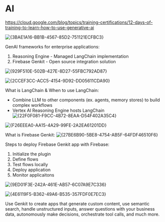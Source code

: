 # AI 

https://cloud.google.com/blog/topics/training-certifications/12-days-of-training-to-learn-how-to-use-generative-ai

![{3BAE1A16-BB1B-4567-85D2-751121ECFBC3}](https://github.com/user-attachments/assets/ef4b5524-b6a9-4ac3-bf3a-c9474543c562)


GenAI frameworks for enterprise applications:
1) Reasoning Engine - Managed LangChain implementation
2) Firebase Genkit  - Open source integration solution

![{929F510E-502B-427E-8D27-55FBC792AD87}](https://github.com/user-attachments/assets/0022570b-e000-40ad-ad62-5ffeafb79c06)

![{2CCEF3CC-ACC5-4154-9D92-DD05611CDA90}](https://github.com/user-attachments/assets/daa7196d-4213-41e3-bd66-935b4a5707b3)

What is LangChain & When to use LangChain:
 - Combine LLM to other components (ex. agents, memory stores) to build complex workflows
 - Vertex AI Reasoning Engine hosts LangChain
![{22F0F081-F9CC-4B72-8EAA-D54F402A35C4}](https://github.com/user-attachments/assets/8eb6dab4-268f-481c-8c2b-18ef25b3147f)

![{F26EEEA0-AA15-4A29-99FE-2A2EA61201DD}](https://github.com/user-attachments/assets/333efd56-a5ba-4715-9d2f-c94d7a2ca3e6)

What is Firebase Genkit:
![{27BE6B90-5BE8-4754-AB5F-64FDF46510F6}](https://github.com/user-attachments/assets/de9ee1ba-46d6-455f-8247-a3f62b8223dc)

Steps to deploy Firebase Genkit app with Firebase:
1. Initialize the plugin
2. Define flows
3. Test flows locally
4. Deploy application
5. Monitor applicaitons

![{9ED01F3E-242A-461E-AB57-6C07A9E7C336}](https://github.com/user-attachments/assets/add29a92-88bf-41b9-9ab7-61b22b0f72f3)

![{4E6119F5-B362-49A6-B535-357FDF0E7EC3}](https://github.com/user-attachments/assets/d322f58d-31e6-4556-95ae-2028cf2aff8d)

Use Genkit to create apps that generate custom content, use semantic search, handle unstructured inputs, answer questions with your business data, autonomously make decisions, orchestrate tool calls, and much more.








